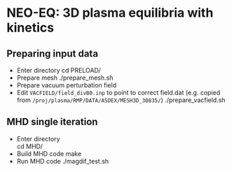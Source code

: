 NEO-EQ: 3D plasma equilibria with kinetics
==========================================

Preparing input data
--------------------
* Enter directory
    cd PRELOAD/
* Prepare mesh
    ./prepare_mesh.sh
* Prepare vacuum perturbation field
 * Edit `VACFIELD/field_divB0.inp` to point to correct field.dat
   (e.g. copied from `/proj/plasma/RMP/DATA/ASDEX/MESH3D_30835/`)
    ./prepare_vacfield.sh

MHD single iteration
--------------------
* Enter directory    
    cd MHD/
* Build MHD code
    make
* Run MHD code
    ./magdif_test.sh
